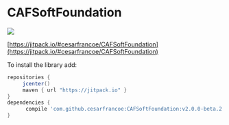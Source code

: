 # CAFSoftFoundation

[![](https://jitpack.io/v/cesarfrancoe/CAFSoftFoundation.svg)](https://jitpack.io/#cesarfrancoe/CAFSoftFoundation)


[https://jitpack.io/#cesarfrancoe/CAFSoftFoundation](https://jitpack.io/#cesarfrancoe/CAFSoftFoundation)

To install the library add: 
 
   ```gradle
   repositories { 
        jcenter()
        maven { url "https://jitpack.io" }
   }
   dependencies {
         compile 'com.github.cesarfrancoe:CAFSoftFoundation:v2.0.0-beta.2'
   }
   ```  

